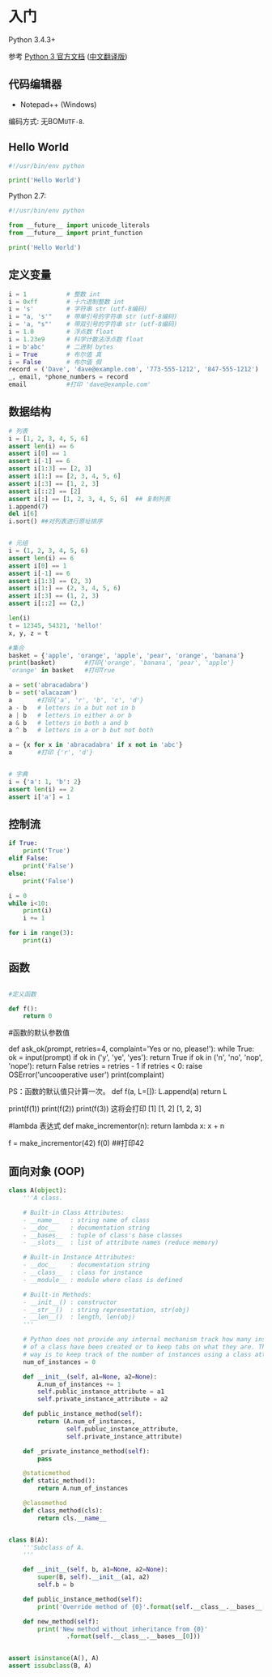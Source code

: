# 入门
Python 3.4.3+

参考 [Python 3 官方文档](https://docs.python.org/3/) ([中文翻译版](http://python.usyiyi.cn/python_343/tutorial/))

## 代码编辑器

- Notepad++ (Windows)

编码方式: 无BOM`UTF-8`.

## Hello World

```python
#!/usr/bin/env python

print('Hello World')
```

Python 2.7:

```python
#!/usr/bin/env python

from __future__ import unicode_literals
from __future__ import print_function

print('Hello World')
```

## 定义变量

```python
i = 1           # 整数 int
i = 0xff        # 十六进制整数 int
i = 's'         # 字符串 str (utf-8编码)
i = "a, 's'"    # 带单引号的字符串 str (utf-8编码)
i = 'a, "s"'    # 带双引号的字符串 str (utf-8编码)
i = 1.0         # 浮点数 float
i = 1.23e9      # 科学计数法浮点数 float
i = b'abc'      # 二进制 bytes
i = True        # 布尔值 真
i = False       # 布尔值 假
record = ('Dave', 'dave@example.com', '773-555-1212', '847-555-1212')
_, email, *phone_numbers = record
email           #打印 'dave@example.com'
```

## 数据结构

```python
# 列表
i = [1, 2, 3, 4, 5, 6]
assert len(i) == 6
assert i[0] == 1
assert i[-1] == 6
assert i[1:3] == [2, 3]
assert i[1:] == [2, 3, 4, 5, 6]
assert i[:3] == [1, 2, 3]
assert i[::2] == [2]
assert i[:] == [1, 2, 3, 4, 5, 6]  ## 复制列表
i.append(7)
del i[6]
i.sort() ##对列表进行原址排序


# 元组
i = (1, 2, 3, 4, 5, 6)
assert len(i) == 6
assert i[0] == 1
assert i[-1] == 6
assert i[1:3] == (2, 3)
assert i[1:] == (2, 3, 4, 5, 6)
assert i[:3] == (1, 2, 3)
assert i[::2] == (2,)

len(i)
t = 12345, 54321, 'hello!'
x, y, z = t

#集合
basket = {'apple', 'orange', 'apple', 'pear', 'orange', 'banana'}
print(basket)        #打印{'orange', 'banana', 'pear', 'apple'}
'orange' in basket   #打印True

a = set('abracadabra') 
b = set('alacazam')
a       #打印{'a', 'r', 'b', 'c', 'd'}
a - b   # letters in a but not in b
a | b   # letters in either a or b
a & b   # letters in both a and b
a ^ b   # letters in a or b but not both

a = {x for x in 'abracadabra' if x not in 'abc'}
a       #打印 {'r', 'd'}


# 字典
i = {'a': 1, 'b': 2}
assert len(i) == 2
assert i['a'] = 1
```

## 控制流

```python
if True:
    print('True')
elif False:
    print('False')
else:
    print('False')

i = 0
while i<10:
    print(i)
    i += 1

for i in range(3):
    print(i)
```

## 函数

```python

#定义函数

def f():
    return 0
```
#函数的默认参数值

def ask_ok(prompt, retries=4, complaint='Yes or no, please!'):
    while True:
        ok = input(prompt)
        if ok in ('y', 'ye', 'yes'):
            return True
        if ok in ('n', 'no', 'nop', 'nope'):
            return False
        retries = retries - 1
        if retries < 0:
            raise OSError('uncooperative user')
        print(complaint)
		
PS：函数的默认值只计算一次。
def f(a, L=[]):
    L.append(a)
    return L

print(f(1))
print(f(2))
print(f(3))
这将会打印
[1]
[1, 2]
[1, 2, 3]
	
#lambda 表达式
def make_incrementor(n):
    return lambda x: x + n
	
f = make_incrementor(42)
f(0) ##打印42



## 面向对象 (OOP)

```python
class A(object):
    '''A class.

    # Built-in Class Attributes:
    - __name__   : string name of class
    - __doc__    : documentation string
    - __bases__  : tuple of class's base classes
    - __slots__  : list of attribute names (reduce memory)

    # Built-in Instance Attributes:
    - __doc__    : documentation string
    - __class__  : class for instance
    - __module__ : module where class is defined

    # Built-in Methods:
    - __init__() : constructor
    - __str__()  : string representation, str(obj)
    - __len__()  : length, len(obj)
    '''

    # Python does not provide any internal mechanism track how many instances
    # of a class have been created or to keep tabs on what they are. The best
    # way is to keep track of the number of instances using a class attribute.
    num_of_instances = 0

    def __init__(self, a1=None, a2=None):
        A.num_of_instances += 1
        self.public_instance_attribute = a1
        self.private_instance_attribute = a2

    def public_instance_method(self):
        return (A.num_of_instances,
                self.publuc_instance_attribute,
                self.private_instance_attribute)

    def _private_instance_method(self):
        pass

    @staticmethod
    def static_method():
        return A.num_of_instances

    @classmethod
    def class_method(cls):
        return cls.__name__


class B(A):
    '''Subclass of A.
    '''

    def __init__(self, b, a1=None, a2=None):
        super(B, self).__init__(a1, a2)
        self.b = b

    def public_instance_method(self):
        print('Override method of {0}'.format(self.__class__.__bases__[0]))

    def new_method(self):
        print('New method without inheritance from {0}'
                .format(self.__class__.__bases__[0]))


assert isinstance(A(), A)
assert issubclass(B, A)
```
